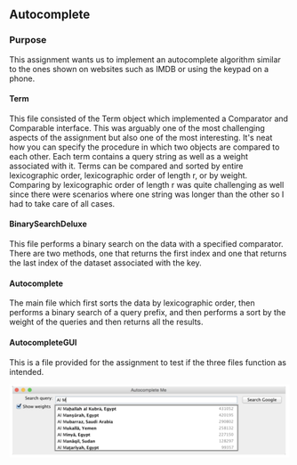 ## Autocomplete

### Purpose

This assignment wants us to implement an autocomplete algorithm similar to the ones shown on websites such as IMDB or using the keypad on a phone. 

#### Term

This file consisted of the Term object which implemented a Comparator and Comparable interface. This was arguably one of the most challenging aspects of the assignment but also one of the most interesting. It's neat how you can specify the procedure in which two objects are compared to each other. Each term contains a query string as well as a weight associated with it. Terms can be compared and sorted by entire lexicographic order, lexicographic order of length r, or by weight. Comparing by lexicographic order of length r was quite challenging as well since there were scenarios where one string was longer than the other so I had to take care of all cases. 

#### BinarySearchDeluxe

This file performs a binary search on the data with a specified comparator. There are two methods, one that returns the first index and one that returns the last index of the dataset associated with the key. 

#### Autocomplete

The main file which first sorts the data by lexicographic order, then performs a binary search of a query prefix, and then performs a sort by the weight of the queries and then returns all the results. 

#### AutocompleteGUI

This is a file provided for the assignment to test if the three files function as intended. 

![AutocompleteGUI](img/autocompletegui.png)